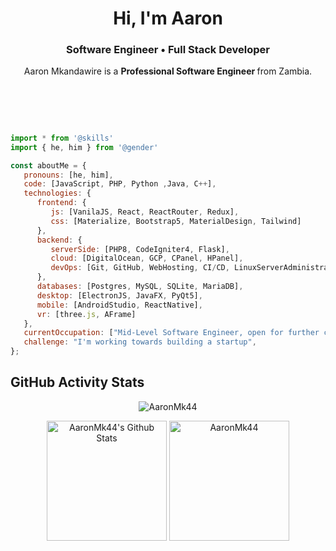 <h1 align="center">Hi, I'm Aaron</h1>
<h3 align="center">Software Engineer • Full Stack Developer</h3>

<p align="center">
    Aaron Mkandawire is a <b> Professional Software Engineer </b> from Zambia.
</p>
<br>

<h2 align="center"></h2>
<br>

```javascript
import * from '@skills'
import { he, him } from '@gender'

const aboutMe = {
   pronouns: [he, him],
   code: [JavaScript, PHP, Python ,Java, C++],
   technologies: {
      frontend: {
         js: [VanilaJS, React, ReactRouter, Redux],
         css: [Materialize, Bootstrap5, MaterialDesign, Tailwind]
      },
      backend: {
         serverSide: [PHP8, CodeIgniter4, Flask],
         cloud: [DigitalOcean, GCP, CPanel, HPanel],
         devOps: [Git, GitHub, WebHosting, CI/CD, LinuxServerAdministration]
      },      
      databases: [Postgres, MySQL, SQLite, MariaDB],
      desktop: [ElectronJS, JavaFX, PyQt5],
      mobile: [AndroidStudio, ReactNative],
      vr: [three.js, AFrame]
   },
   currentOccupation: ["Mid-Level Software Engineer, open for further challenging Job Opportunities"],
   challenge: "I'm working towards building a startup",
};
```

## GitHub Activity Stats
<p align="center"><img src="https://github-readme-streak-stats.herokuapp.com/?user=AaronMk44&theme=algolia" alt="AaronMk44"/></p>

<p align="center">
    <img alt="AaronMk44's Github Stats" src="https://github-readme-stats.vercel.app/api?username=AaronMk44&show_icons=true&count_private=true&theme=algolia" height="192px"/>
    <img src="https://github-readme-stats.vercel.app/api/top-langs?username=AaronMk44&show_icons=true&locale=en&layout=compact&theme=algolia" alt="AaronMk44" height="192px"/>
</p>
